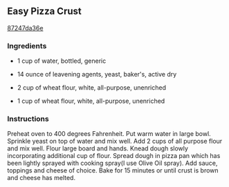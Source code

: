 ## Easy Pizza Crust

[87247da36e](http://www.food.com/recipe/easy-pizza-crust-479313)

### Ingredients

 - 1 cup of water, bottled, generic

 - 14 ounce of leavening agents, yeast, baker's, active dry

 - 2 cup of wheat flour, white, all-purpose, unenriched

 - 1 cup of wheat flour, white, all-purpose, unenriched

### Instructions

Preheat oven to 400 degrees Fahrenheit. Put warm water in large bowl. Sprinkle yeast on top of water and mix well. Add 2 cups of all purpose flour and mix well. Flour large board and hands. Knead dough slowly incorporating additional cup of flour. Spread dough in pizza pan which has been lightly sprayed with cooking spray(I use Olive Oil spray). Add sauce, toppings and cheese of choice. Bake for 15 minutes or until crust is brown and cheese has melted.